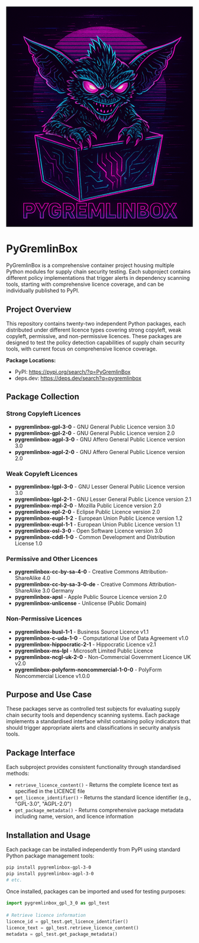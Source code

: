 ![PyGremlinBox Logo](assets/pygremlinbox-logo.png)

# PyGremlinBox

PyGremlinBox is a comprehensive container project housing multiple Python modules for supply chain security testing. Each subproject contains different policy implementations that trigger alerts in dependency scanning tools, starting with comprehensive licence coverage, and can be individually published to PyPI.

## Project Overview

This repository contains twenty-two independent Python packages, each distributed under different licence types covering strong copyleft, weak copyleft, permissive, and non-permissive licences. These packages are designed to test the policy detection capabilities of supply chain security tools, with current focus on comprehensive licence coverage.

**Package Locations:**
- PyPI: https://pypi.org/search/?q=PyGremlinBox
- deps.dev: https://deps.dev/search?q=pygremlinbox

## Package Collection

### Strong Copyleft Licences
- **pygremlinbox-gpl-3-0** - GNU General Public Licence version 3.0
- **pygremlinbox-gpl-2-0** - GNU General Public Licence version 2.0
- **pygremlinbox-agpl-3-0** - GNU Affero General Public Licence version 3.0
- **pygremlinbox-agpl-2-0** - GNU Affero General Public Licence version 2.0

### Weak Copyleft Licences
- **pygremlinbox-lgpl-3-0** - GNU Lesser General Public Licence version 3.0
- **pygremlinbox-lgpl-2-1** - GNU Lesser General Public Licence version 2.1
- **pygremlinbox-mpl-2-0** - Mozilla Public Licence version 2.0
- **pygremlinbox-epl-2-0** - Eclipse Public Licence version 2.0
- **pygremlinbox-eupl-1-2** - European Union Public Licence version 1.2
- **pygremlinbox-eupl-1-1** - European Union Public Licence version 1.1
- **pygremlinbox-osl-3-0** - Open Software Licence version 3.0
- **pygremlinbox-cddl-1-0** - Common Development and Distribution License 1.0

### Permissive and Other Licences
- **pygremlinbox-cc-by-sa-4-0** - Creative Commons Attribution-ShareAlike 4.0
- **pygremlinbox-cc-by-sa-3-0-de** - Creative Commons Attribution-ShareAlike 3.0 Germany
- **pygremlinbox-apsl** - Apple Public Source Licence version 2.0
- **pygremlinbox-unlicense** - Unlicense (Public Domain)

### Non-Permissive Licences
- **pygremlinbox-busl-1-1** - Business Source Licence v1.1
- **pygremlinbox-c-uda-1-0** - Computational Use of Data Agreement v1.0
- **pygremlinbox-hippocratic-2-1** - Hippocratic Licence v2.1
- **pygremlinbox-ms-lpl** - Microsoft Limited Public Licence
- **pygremlinbox-ncgl-uk-2-0** - Non-Commercial Government Licence UK v2.0
- **pygremlinbox-polyform-noncommercial-1-0-0** - PolyForm Noncommercial Licence v1.0.0

## Purpose and Use Case

These packages serve as controlled test subjects for evaluating supply chain security tools and dependency scanning systems. Each package implements a standardised interface whilst containing policy indicators that should trigger appropriate alerts and classifications in security analysis tools.

## Package Interface

Each subproject provides consistent functionality through standardised methods:

- `retrieve_licence_content()` - Returns the complete licence text as specified in the LICENCE file
- `get_licence_identifier()` - Returns the standard licence identifier (e.g., "GPL-3.0", "AGPL-2.0")
- `get_package_metadata()` - Returns comprehensive package metadata including name, version, and licence information

## Installation and Usage

Each package can be installed independently from PyPI using standard Python package management tools:

```bash
pip install pygremlinbox-gpl-3-0
pip install pygremlinbox-agpl-3-0
# etc.
```

Once installed, packages can be imported and used for testing purposes:

```python
import pygremlinbox_gpl_3_0 as gpl_test

# Retrieve licence information
licence_id = gpl_test.get_licence_identifier()
licence_text = gpl_test.retrieve_licence_content()
metadata = gpl_test.get_package_metadata()
```